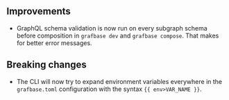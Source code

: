 ## Improvements

- GraphQL schema validation is now run on every subgraph schema before composition in `grafbase dev` and `grafbase compose`. That makes for better error messages.

## Breaking changes

- The CLI will now try to expand environment variables everywhere in the `grafbase.toml` configuration with the syntax `{{ env>VAR_NAME }}`.
